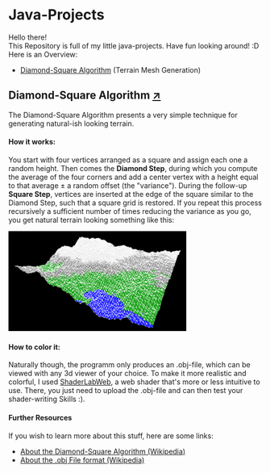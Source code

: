 # Java-Projects
Hello there! \
This Repository is full of my little java-projects. Have fun looking around! :D \
Here is an Overview:
- [Diamond-Square Algorithm](#diamond-square-algorithm-) (Terrain Mesh Generation)


## Diamond-Square Algorithm [↗](https://github.com/NicoNoell/Java-Projects/tree/main/Diamond-Square-Algorithm/src)
The Diamond-Square Algorithm presents a very simple technique for generating natural-ish looking terrain. 
#### How it works:
You start with four vertices arranged as a square and assign each one a random height. Then comes the **Diamond Step**, 
during which you compute the average of the four corners and add a center vertex with a height equal to that average ± 
a random offset (the "variance"). During the follow-up **Square Step**, vertices are inserted at the edge of the square 
similar to the Diamond Step, such that a 
square grid is restored. If you repeat this process recursively a sufficient number of times reducing the variance as you go, you 
get natural terrain looking something like this: <br> 

<img src="Images/landscape.png" alt="Landscape" width="70%">

#### How to color it:
Naturally though, the programm only produces an .obj-file, which can be viewed with any 3d viewer of your choice. 
To make it more realistic and colorful, I used [ShaderLabWeb](https://vmwestermann10.in.tum.de), a web shader 
that's more or less intuitive to use. There, you just need to upload the .obj-file and can then test your shader-writing 
Skills :).

#### Further Resources
If you wish to learn more about this stuff, here are some links:
- [About the Diamond-Square Algorithm (Wikipedia)](https://en.wikipedia.org/wiki/Diamond-square_algorithm)
- [About the .obj File format (Wikipedia)](https://en.wikipedia.org/wiki/Wavefront_.obj_file)

